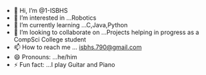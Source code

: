 - 👋 Hi, I’m @1-ISBHS
- 👀 I’m interested in ...Robotics
- 🌱 I’m currently learning ...C,Java,Python
- 💞️ I’m looking to collaborate on ...Projects helping in progress as a CompSci College student
- 📫 How to reach me ... isbhs.790@gmail.com
- 😄 Pronouns: ...he/him
- ⚡ Fun fact: ...I play Guitar and Piano

<!---
1-ISBHS/1-ISBHS is a ✨ special ✨ repository because its `README.md` (this file) appears on your GitHub profile.
You can click the Preview link to take a look at your changes.
--->
